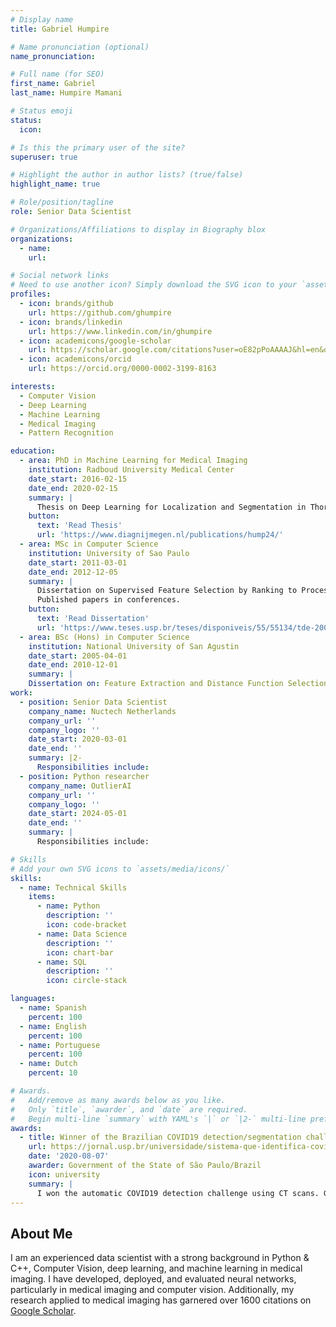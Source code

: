 ```yaml
---
# Display name
title: Gabriel Humpire

# Name pronunciation (optional)
name_pronunciation:

# Full name (for SEO)
first_name: Gabriel
last_name: Humpire Mamani

# Status emoji
status:
  icon:

# Is this the primary user of the site?
superuser: true

# Highlight the author in author lists? (true/false)
highlight_name: true

# Role/position/tagline
role: Senior Data Scientist

# Organizations/Affiliations to display in Biography blox
organizations:
  - name:
    url:

# Social network links
# Need to use another icon? Simply download the SVG icon to your `assets/media/icons/` folder.
profiles:
  - icon: brands/github
    url: https://github.com/ghumpire
  - icon: brands/linkedin
    url: https://www.linkedin.com/in/ghumpire
  - icon: academicons/google-scholar
    url: https://scholar.google.com/citations?user=oE82pPoAAAAJ&hl=en&oi=ao
  - icon: academicons/orcid
    url: https://orcid.org/0000-0002-3199-8163

interests:
  - Computer Vision
  - Deep Learning
  - Machine Learning
  - Medical Imaging
  - Pattern Recognition

education:
  - area: PhD in Machine Learning for Medical Imaging
    institution: Radboud University Medical Center
    date_start: 2016-02-15
    date_end: 2020-02-15
    summary: |
      Thesis on Deep Learning for Localization and Segmentation in Thorax Abdomen CT. Supervised by Prof. Dr. Bram van Ginneken, Prof. Dr. Mathias Prokop, Dr. Colin Jacobs, and Dr. Nikolas Lessmann. Applied Deep Learning for localization and segmentation of organs and abnormalities in CT scans, enhancing radiologists' efficiency and accuracy by providing detailed volumetric data. This research contributed to scientific journal publications. I was also involved in data collection processes for medical data (text and image) for large datasets.
    button:
      text: 'Read Thesis'
      url: 'https://www.diagnijmegen.nl/publications/hump24/'
  - area: MSc in Computer Science
    institution: University of Sao Paulo
    date_start: 2011-03-01
    date_end: 2012-12-05
    summary: |
      Dissertation on Supervised Feature Selection by Ranking to Process Similarity Queries in Medical Imaging
      Published papers in conferences.
    button:
      text: 'Read Dissertation'
      url: 'https://www.teses.usp.br/teses/disponiveis/55/55134/tde-20022013-095418/en.php'
  - area: BSc (Hons) in Computer Science
    institution: National University of San Agustin
    date_start: 2005-04-01
    date_end: 2010-12-01
    summary: |
    Dissertation on: Feature Extraction and Distance Function Selection to Retrieve Microscopic Images of Parasites.
work:
  - position: Senior Data Scientist
    company_name: Nuctech Netherlands
    company_url: ''
    company_logo: ''
    date_start: 2020-03-01
    date_end: ''
    summary: |2-
      Responsibilities include:
  - position: Python researcher
    company_name: OutlierAI
    company_url: ''
    company_logo: ''
    date_start: 2024-05-01
    date_end: ''
    summary: |
      Responsibilities include:

# Skills
# Add your own SVG icons to `assets/media/icons/`
skills:
  - name: Technical Skills
    items:
      - name: Python
        description: ''
        icon: code-bracket
      - name: Data Science
        description: ''
        icon: chart-bar
      - name: SQL
        description: ''
        icon: circle-stack

languages:
  - name: Spanish
    percent: 100
  - name: English
    percent: 100
  - name: Portuguese
    percent: 100
  - name: Dutch
    percent: 10

# Awards.
#   Add/remove as many awards below as you like.
#   Only `title`, `awarder`, and `date` are required.
#   Begin multi-line `summary` with YAML's `|` or `|2-` multi-line prefix and indent 2 spaces below.
awards:
  - title: Winner of the Brazilian COVID19 detection/segmentation challenge
    url: https://jornal.usp.br/universidade/sistema-que-identifica-covid-19-em-tomografias-e-selecionado-em-desafio-internacional/
    date: '2020-08-07'
    awarder: Government of the State of São Paulo/Brazil
    icon: university
    summary: |
      I won the automatic COVID19 detection challenge using CT scans. Gabriel was interviewed by the [University of São Paulo](https://www5.usp.br/). This challenge was organized by the Gov of São Paulo.
---
```


## About Me

I am an experienced data scientist with a strong background in Python & C++, Computer Vision, deep learning, and machine learning in medical imaging. I have developed, deployed, and evaluated neural networks, particularly in medical imaging and computer vision. Additionally, my research applied to medical imaging has garnered over 1600 citations on [Google Scholar](https://scholar.google.com/citations?user=oE82pPoAAAAJ&hl=en&oi=ao).
